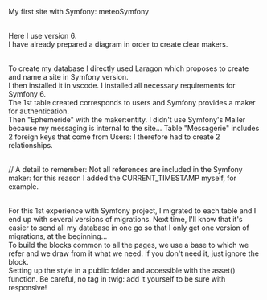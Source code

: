My first site with Symfony: meteoSymfony <br><br>

Here I use version 6.<br>
I have already prepared a diagram in order to create clear makers.<br><br>

To create my database I directly used Laragon which proposes to create and name a site in Symfony version.<br>
I then installed it in vscode. I installed all necessary requirements for Symfony 6.<br>
The 1st table created corresponds to users and Symfony provides a maker for authentication.<br>
Then "Ephemeride" with the maker:entity. I didn't use Symfony's Mailer because my messaging is internal to the site... Table "Messagerie" includes 2 foreign keys that come from Users: I therefore had to create 2 relationships.<br><br>

// A detail to remember: Not all references are included in the Symfony maker: for this reason I added the CURRENT_TIMESTAMP myself, for example.<br><br>

For this 1st experience with Symfony project, I migrated to each table and I end up with several versions of migrations. Next time, I'll know that it's easier to send all my database in one go so that I only get one version of migrations, at the beginning...<br>
To build the blocks common to all the pages, we use a base to which we refer and we draw from it what we need. If you don't need it, just ignore the block.<br>
Setting up the style in a public folder and accessible with the asset() function. Be careful, no tag in twig: add it yourself to be sure with responsive!<br>
